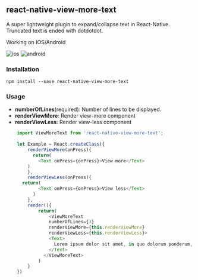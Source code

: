 ## react-native-view-more-text

A super lightweight plugin to expand/collapse text in React-Native. Truncated text is ended with dotdotdot.

Working on IOS/Android

![ios](https://github.com/nlt2390/react-native-view-more-text/blob/master/ios.gif)
![android](https://github.com/nlt2390/react-native-view-more-text/blob/master/android.gif)

### Installation

```
npm install --save react-native-view-more-text 

```

### Usage

- **numberOfLines**(required): Number of lines to be displayed.
- **renderViewMore**: Render view-more component 
- **renderViewLess**: Render view-less component 

```javascript
	import ViewMoreText from 'react-native-view-more-text';
	
	let Example = React.createClass({
		renderViewMore(onPress){
		  return(
		    <Text onPress={onPress}>View more</Text>
    	)
		},
		renderViewLess(onPress){
  	  return(
  		    <Text onPress={onPress}>View less</Text>
		  )
		},
		render(){
			return(
				<ViewMoreText
			    numberOfLines={3}
			    renderViewMore={this.renderViewMore}
			    renderViewLess={this.renderViewLess}>
			    <Text>
			      Lorem ipsum dolor sit amet, in quo dolorum ponderum, nam veri molestie constituto eu. Eum enim tantas sadipscing ne, ut omnes malorum nostrum cum. Errem populo qui ne, ea ipsum antiopam definitionem eos.
			    </Text>
			  </ViewMoreText>
			)
		}
	})

```
